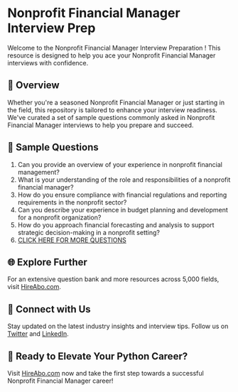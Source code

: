 # Nonprofit Financial Manager Interview Prep

Welcome to the Nonprofit Financial Manager Interview Preparation ! This resource is designed to help you ace your Nonprofit Financial Manager interviews with confidence.

## 🚀 Overview

Whether you're a seasoned Nonprofit Financial Manager or just starting in the field, this repository is tailored to enhance your interview readiness. We've curated a set of sample questions commonly asked in Nonprofit Financial Manager interviews to help you prepare and succeed.

## 📝 Sample Questions

1. Can you provide an overview of your experience in nonprofit financial management?
2. What is your understanding of the role and responsibilities of a nonprofit financial manager?
3. How do you ensure compliance with financial regulations and reporting requirements in the nonprofit sector?
4. Can you describe your experience in budget planning and development for a nonprofit organization?
5. How do you approach financial forecasting and analysis to support strategic decision-making in a nonprofit setting?
6. [CLICK HERE FOR MORE QUESTIONS](https://hireabo.com/job/13_3_14/Nonprofit%20Financial%20Manager)

## 🌐 Explore Further

For an extensive question bank and more resources across 5,000 fields, visit [HireAbo.com](https://www.hireabo.com).

## 📱 Connect with Us

Stay updated on the latest industry insights and interview tips. Follow us on [Twitter](https://twitter.com/hireabo) and [LinkedIn](https://www.linkedin.com/in/hire-abo-3609972a8/).

## 🚀 Ready to Elevate Your Python Career?

Visit [HireAbo.com](https://www.hireabo.com) now and take the first step towards a successful Nonprofit Financial Manager career!